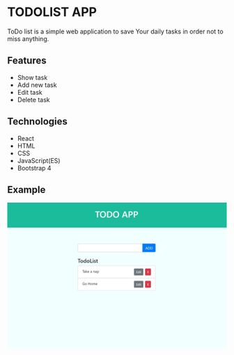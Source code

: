 <h1>TODOLIST APP</h1>
ToDo list is a simple web application to save Your daily tasks in order not to miss anything.

<h2>Features</h2>
<ul>
    <li>Show task</li>
    <li>Add new task</li>
    <li>Edit task</li>
    <li>Delete task</li>
</ul>

<h2>Technologies</h2>
<ul>
    <li>React</li>
    <li>HTML</li>
    <li>CSS</li>
    <li>JavaScript(ES)</li>
    <li>Bootstrap 4</li>
</ul>

<h2>Example</h2>
<img src="./public/images/1.jpg" >
